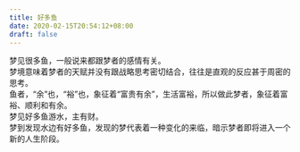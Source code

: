 ```yaml
---
title: 好多鱼
date: 2020-02-15T20:54:12+08:00
draft: false
---
```


梦见很多鱼，一般说来都跟梦者的感情有关。<br>
梦境意味着梦者的天赋并没有跟战略思考密切结合，往往是直观的反应甚于周密的思考。<br>
 鱼者，“余”也，“裕”也，象征着“富贵有余”，生活富裕，所以做此梦者，象征着富裕、顺利和有余。<br>
梦见好多鱼游水，主有财。<br>
梦到发现水边有好多鱼，发现的梦代表着一种变化的来临，暗示梦者即将进入一个新的人生阶段。<br>
